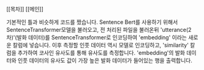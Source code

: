 [[목차]]
[[메인]]

기본적인 틀과 비슷하게 코드를 짰습니다.
Sentence Bert를 사용하기 위해서 SentenceTransformer모델을 불러오고, 전 처리된 파일을 불러온뒤 'utterance(2차)'(발화 데이터)를 SentenceTransformer로 인코딩하여 'embedding' 이라는 새로운 칼럼에 넣습니다. 
이후 측정할 인풋 데이터 역시 모델로 인코딩하고, 'similarity' 칼럼을 추가하여 코사인 유사도를 통해 유사도를 측정합니다. 
'embedding'의 발화 데이터와 인풋 데이터의 유사도 값이 가장 높은 발화 데이터가 들어있는 행을 출력합니다.
